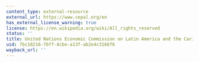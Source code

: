 ```yaml
---
content_type: external-resource
external_url: https://www.cepal.org/en
has_external_license_warning: true
license: https://en.wikipedia.org/wiki/All_rights_reserved
status: ''
title: United Nations Economic Commission on Latin America and the Caribbean (ECLAC)
uid: 7bc18216-76ff-4cbe-a13f-ab2e4c3166f6
wayback_url: ''
---
```

